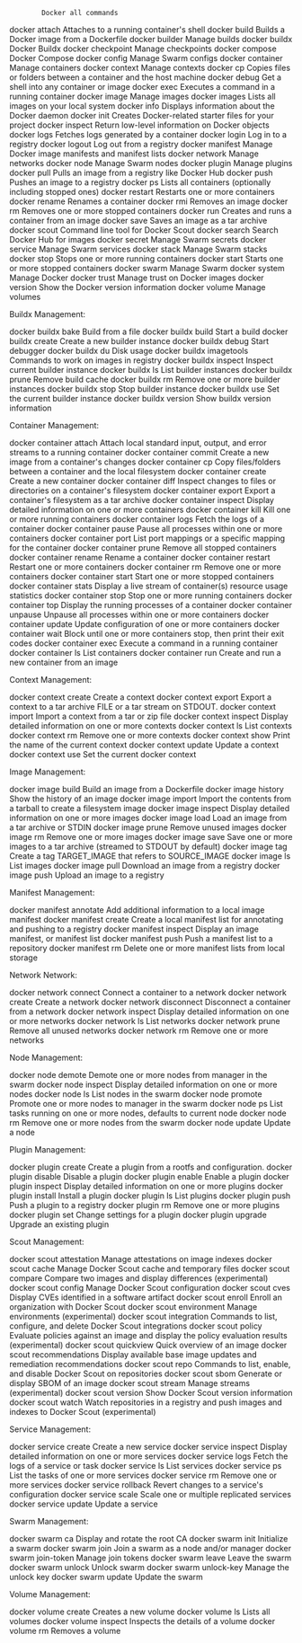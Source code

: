 	
			Docker all commands

docker attach	Attaches to a running container's shell
docker build	Builds a Docker image from a Dockerfile
docker builder	Manage builds
docker buildx	Docker Buildx
docker checkpoint	Manage checkpoints
docker compose	Docker Compose
docker config	Manage Swarm configs
docker container	Manage containers
docker context	Manage contexts
docker cp		Copies files or folders between a container and the host machine
docker debug	Get a shell into any container or image
docker exec		Executes a command in a running container
docker image	Manage images
docker images	Lists all images on your local system
docker info		Displays information about the Docker daemon
docker init		Creates Docker-related starter files for your project
docker inspect	Return low-level information on Docker objects
docker logs		Fetches logs generated by a container
docker login	Log in to a registry
docker logout	Log out from a registry
docker manifest	Manage Docker image manifests and manifest lists
docker network	Manage networks
docker node		Manage Swarm nodes
docker plugin	Manage plugins
docker pull		Pulls an image from a registry like Docker Hub
docker push		Pushes an image to a registry
docker ps		Lists all containers (optionally including stopped ones)
docker restart	Restarts one or more containers
docker rename	Renames a container
docker rmi		Removes an image
docker rm		Removes one or more stopped containers
docker run		Creates and runs a container from an image
docker save		Saves an image as a tar archive
docker scout	Command line tool for Docker Scout
docker search	Search Docker Hub for images
docker secret	Manage Swarm secrets
docker service	Manage Swarm services
docker stack	Manage Swarm stacks
docker stop		Stops one or more running containers
docker start	Starts one or more stopped containers
docker swarm	Manage Swarm
docker system	Manage Docker
docker trust	Manage trust on Docker images
docker version	Show the Docker version information
docker volume	Manage volumes

Buildx Management:

docker buildx bake	 Build from a file
docker buildx build	 Start a build
docker buildx create	Create a new builder instance
docker buildx debug		Start debugger
docker buildx du	Disk usage
docker buildx imagetools	Commands to work on images in registry
docker buildx inspect	Inspect current builder instance
docker buildx ls	List builder instances
docker buildx prune	 Remove build cache
docker buildx rm	Remove one or more builder instances
docker buildx stop	Stop builder instance
docker buildx use	Set the current builder instance
docker buildx version 	Show buildx version information

Container Management:

docker container attach		Attach local standard input, output, and error streams to a running container
docker container commit		Create a new image from a container's changes
docker container cp			Copy files/folders between a container and the local filesystem
docker container create		Create a new container
docker container diff		Inspect changes to files or directories on a container's filesystem
docker container export		Export a container's filesystem as a tar archive
docker container inspect	Display detailed information on one or more containers
docker container kill	Kill one or more running containers
docker container logs	Fetch the logs of a container
docker container pause	Pause all processes within one or more containers
docker container port	List port mappings or a specific mapping for the container
docker container prune	Remove all stopped containers
docker container rename		Rename a container
docker container restart	Restart one or more containers
docker container rm		Remove one or more containers
docker container start	Start one or more stopped containers
docker container stats	Display a live stream of container(s) resource usage statistics
docker container stop	Stop one or more running containers
docker container top	Display the running processes of a container
docker container unpause	Unpause all processes within one or more containers
docker container update		Update configuration of one or more containers
docker container wait	Block until one or more containers stop, then print their exit codes
docker container exec	Execute a command in a running container
docker container ls		List containers
docker container run 	Create and run a new container from an image

Context Management:

docker context create	Create a context
docker context export	Export a context to a tar archive FILE or a tar stream on STDOUT.
docker context import	Import a context from a tar or zip file
docker context inspect	Display detailed information on one or more contexts
docker context ls	List contexts
docker context rm	Remove one or more contexts
docker context show		Print the name of the current context
docker context update	Update a context
docker context use	Set the current docker context

Image Management:

docker image build	Build an image from a Dockerfile
docker image history	Show the history of an image
docker image import		Import the contents from a tarball to create a filesystem image
docker image inspect	Display detailed information on one or more images
docker image load	Load an image from a tar archive or STDIN
docker image prune	Remove unused images
docker image rm		Remove one or more images
docker image save	Save one or more images to a tar archive (streamed to STDOUT by default)
docker image tag	Create a tag TARGET_IMAGE that refers to SOURCE_IMAGE
docker image ls		List images
docker image pull	Download an image from a registry
docker image push	Upload an image to a registry

Manifest Management:

docker manifest annotate	Add additional information to a local image manifest
docker manifest create	 Create a local manifest list for annotating and pushing to a registry
docker manifest inspect	 Display an image manifest, or manifest list
docker manifest push	Push a manifest list to a repository
docker manifest rm	Delete one or more manifest lists from local storage

Network Network:

docker network connect	Connect a container to a network
docker network create	Create a network
docker network disconnect	Disconnect a container from a network
docker network inspect	Display detailed information on one or more networks
docker network ls		List networks
docker network prune	Remove all unused networks
docker network rm	Remove one or more networks

Node Management:

docker node demote	 Demote one or more nodes from manager in the swarm
docker node inspect	 Display detailed information on one or more nodes
docker node ls	List nodes in the swarm
docker node promote		Promote one or more nodes to manager in the swarm
docker node ps	List tasks running on one or more nodes, defaults to current node
docker node rm	Remove one or more nodes from the swarm
docker node update	Update a node

Plugin Management:

docker plugin create	Create a plugin from a rootfs and configuration.
docker plugin disable	Disable a plugin
docker plugin enable	Enable a plugin
docker plugin inspect	Display detailed information on one or more plugins
docker plugin install	Install a plugin
docker plugin ls	List plugins
docker plugin push	Push a plugin to a registry
docker plugin rm	Remove one or more plugins
docker plugin set	Change settings for a plugin
docker plugin upgrade	Upgrade an existing plugin

Scout Management:

docker scout attestation	Manage attestations on image indexes
docker scout cache	Manage Docker Scout cache and temporary files
docker scout compare	Compare two images and display differences (experimental)
docker scout config		Manage Docker Scout configuration
docker scout cves	Display CVEs identified in a software artifact
docker scout enroll		Enroll an organization with Docker Scout
docker scout environment	Manage environments (experimental)
docker scout integration	Commands to list, configure, and delete Docker Scout integrations
docker scout policy		Evaluate policies against an image and display the policy evaluation results (experimental)
docker scout quickview	Quick overview of an image
docker scout recommendations	Display available base image updates and remediation recommendations
docker scout repo	Commands to list, enable, and disable Docker Scout on repositories
docker scout sbom	Generate or display SBOM of an image
docker scout stream		Manage streams (experimental)
docker scout version	Show Docker Scout version information
docker scout watch	Watch repositories in a registry and push images and indexes to Docker Scout (experimental)

Service Management:

docker service create	Create a new service
docker service inspect	Display detailed information on one or more services
docker service logs	Fetch the logs of a service or task
docker service ls	List services
docker service ps	List the tasks of one or more services
docker service rm	Remove one or more services
docker service rollback	Revert changes to a service's configuration
docker service scale	Scale one or multiple replicated services
docker service update	Update a service

Swarm Management:

docker swarm ca		Display and rotate the root CA
docker swarm init	Initialize a swarm
docker swarm join	Join a swarm as a node and/or manager
docker swarm join-token	 Manage join tokens
docker swarm leave	Leave the swarm
docker swarm unlock	Unlock swarm
docker swarm unlock-key		Manage the unlock key
docker swarm update		Update the swarm

Volume Management:

docker volume create	Creates a new volume
docker volume ls	Lists all volumes
docker volume inspect	Inspects the details of a volume
docker volume rm	Removes a volume
